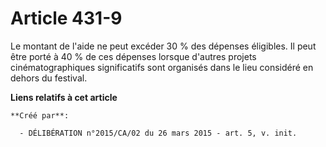 # Article 431-9

Le montant de l'aide ne peut excéder 30 % des dépenses éligibles. Il peut être porté à 40 % de ces dépenses lorsque d'autres
projets cinématographiques significatifs sont organisés dans le lieu considéré en dehors du festival.

**Liens relatifs à cet article**

	**Créé par**:

	  - DÉLIBÉRATION n°2015/CA/02 du 26 mars 2015 - art. 5, v. init.
